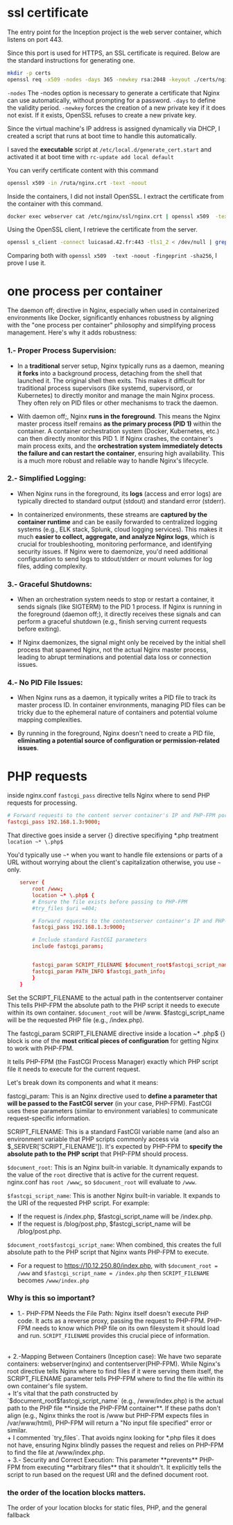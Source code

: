 # ssl certificate

The entry point for the Inception project is the web server container, which listens on port 443.

Since this port is used for HTTPS, an SSL certificate is required. Below are the standard instructions for generating one.


```bash
mkdir -p certs
openssl req -x509 -nodes -days 365 -newkey rsa:2048 -keyout ./certs/nginx.key -out ./certs/nginx.crt -subj "/C=ES/ST=Catalonia/L=Barcelona/O=42barcelona.com/CN=10.12.250.80"
```

`-nodes` The -nodes option is necessary to generate a certificate that Nginx can use automatically, without prompting for a password.
`-days` to define the validity period.
`-newkey` forces the creation of a new private key if it does not exist. If it exists, OpenSSL refuses to create a new private key. 

Since the virtual machine's IP address is assigned dynamically via DHCP, I created a script that runs at boot time to handle this automatically.

I saved the **executable** script at `/etc/local.d/generate_cert.start` and activated it at boot time with `rc-update add local default`

You can verify certificate content with this command


```bash
openssl x509 -in /ruta/nginx.crt -text -noout
```

Inside the containers, I did not install OpenSSL. I extract the certificate from the container with this command.

```sh
docker exec webserver cat /etc/nginx/ssl/nginx.crt | openssl x509  -text -noout
```

Using the OpenSSL client, I retrieve the certificate from the server.
```sh
openssl s_client -connect luicasad.42.fr:443 -tls1_2 < /dev/null | grep -E "Protocol|Cipher|subject=|issuer=|Verify return code"
```

Comparing both with `openssl x509  -text -noout -fingeprint -sha256`, I prove I use it.  


# one process per container
The daemon off; directive in Nginx, especially when used in containerized environments like Docker, significantly enhances robustness by aligning with the "one process per container" philosophy and simplifying process management. Here's why it adds robustness:

### 1.- Proper Process Supervision:

+ In a **traditional** server setup, Nginx typically runs as a daemon, meaning **it forks** into a background process, detaching from the shell that launched it. The original shell then exits. This makes it difficult for traditional process supervisors (like systemd, supervisord, or Kubernetes) to directly monitor and manage the main Nginx process. They often rely on PID files or other mechanisms to track the daemon.
    
+ With daemon off;, Nginx **runs in the foreground**. This means the Nginx master process itself remains **as the primary process (PID 1)** within the container. A container orchestration system (Docker, Kubernetes, etc.) can then directly monitor this PID 1. If Nginx crashes, the container's main process exits, and the **orchestration system immediately detects the failure and can restart the container**, ensuring high availability. This is a much more robust and reliable way to handle Nginx's lifecycle.

### 2.- Simplified Logging:

+ When Nginx runs in the foreground, its **logs** (access and error logs) are typically directed to standard output (stdout) and standard error (stderr).
    
+ In containerized environments, these streams are **captured by the container runtime** and can be easily forwarded to centralized logging systems (e.g., ELK stack, Splunk, cloud logging services). This makes it much **easier to collect, aggregate, and analyze Nginx logs**, which is crucial for troubleshooting, monitoring performance, and identifying security issues. If Nginx were to daemonize, you'd need additional configuration to send logs to stdout/stderr or mount volumes for log files, adding complexity.

### 3.- Graceful Shutdowns:

+ When an orchestration system needs to stop or restart a container, it sends signals (like SIGTERM) to the PID 1 process. If Nginx is running in the foreground (daemon off;), it directly receives these signals and can perform a graceful shutdown (e.g., finish serving current requests before exiting).
    
+ If Nginx daemonizes, the signal might only be received by the initial shell process that spawned Nginx, not the actual Nginx master process, leading to abrupt terminations and potential data loss or connection issues.

### 4.- No PID File Issues:

+ When Nginx runs as a daemon, it typically writes a PID file to track its master process ID. In container environments, managing PID files can be tricky due to the ephemeral nature of containers and potential volume mapping complexities.

+ By running in the foreground, Nginx doesn't need to create a PID file, **eliminating a potential source of configuration or permission-related issues**.


# PHP requests
inside nginx.conf `fastcgi_pass` directive tells Nginx where to send PHP requests for processing.

```conf
# Forward requests to the content server container's IP and PHP-FPM port
fastcgi_pass 192.168.1.3:9000;
```

That directive goes inside a server {} directive specifiying *.php treatment `location ~* \.php$ `

You'd typically use `~*` when you want to handle file extensions or parts of a URL without worrying about the client's capitalization otherwise, you use `~` only.


```conf
    server {
        root /www; 
        location ~* \.php$ {
        # Ensure the file exists before passing to PHP-FPM
        #try_files $uri =404;

        # Forward requests to the contentserver container's IP and PHP-FPM port
        fastcgi_pass 192.168.1.3:9000;

        # Include standard FastCGI parameters
        include fastcgi_params;


        fastcgi_param SCRIPT_FILENAME $document_root$fastcgi_script_name;
        fastcgi_param PATH_INFO $fastcgi_path_info;
        }
    }
```

Set the SCRIPT_FILENAME to the actual path in the contentserver container 
This tells PHP-FPM the absolute path to the PHP script it needs to execute within its own container. 
`$document_root` will be /www. $fastcgi_script_name will be the requested PHP file (e.g., /index.php).


The fastcgi_param SCRIPT_FILENAME directive inside a location ~* \.php$ {} block is one of the **most critical pieces of configuration** for getting Nginx to work with PHP-FPM.

It tells PHP-FPM (the FastCGI Process Manager) exactly which PHP script file it needs to execute for the current request.

Let's break down its components and what it means:

fastcgi_param: This is an Nginx directive used to **define a parameter that will be passed to the FastCGI server** (in your case, PHP-FPM). FastCGI uses these parameters (similar to environment variables) to communicate request-specific information.

SCRIPT_FILENAME: This is a standard FastCGI variable name (and also an environment variable that PHP scripts commonly access via $_SERVER['SCRIPT_FILENAME']). It's expected by PHP-FPM to **specify the absolute path to the PHP script** that PHP-FPM should process.

`$document_root`: This is an Nginx built-in variable. It dynamically expands to the value of the `root` directive that is active for the current request. nginx.conf has `root /www`;, so `$document_root` will evaluate to `/www`.

`$fastcgi_script_name`: This is another Nginx built-in variable. It expands to the URI of the requested PHP script. For example:

+ If the request is /index.php, $fastcgi_script_name will be /index.php.
+ If the request is /blog/post.php, $fastcgi_script_name will be /blog/post.php.

`$document_root$fastcgi_script_name`: When combined, this creates the full absolute path to the PHP script that Nginx wants PHP-FPM to execute.

+ For a request to https://10.12.250.80/index.php, with `$document_root = /www` and `$fastcgi_script_name = /index.php` then `SCRIPT_FILENAME` becomes `/www/index.php`

### Why is this so important?

+ 1.- PHP-FPM Needs the File Path: Nginx itself doesn't execute PHP code. It acts as a reverse proxy, passing the request to PHP-FPM. PHP-FPM needs to know which PHP file on its own filesystem it should load and run. `SCRIPT_FILENAME` provides this crucial piece of information.
<br>
+ 2.-Mapping Between Containers (Inception case): We have two separate containers: webserver(nginx) and contentserver(PHP-FPM). While Nginx's root directive tells Nginx where to find files if it were serving them itself, the SCRIPT_FILENAME parameter tells PHP-FPM where to find the file within its own container's file system. 
  <br>
    + It's vital that the path constructed by `$document_root$fastcgi_script_name` (e.g., /www/index.php) is the actual path to the PHP file **inside the PHP-FPM container**. If these paths don't align (e.g., Nginx thinks the root is /www but PHP-FPM expects files in /var/www/html), PHP-FPM will return a "No input file specified" error or similar. 
    <br>
    + I commented `try_files`. That avoids nginx looking for *.php files it does not have, ensuring Nginx blindly passes the request and relies on PHP-FPM to find the file at /www/index.php.
<br>
+ 3.- Security and Correct Execution: This parameter **prevents** PHP-FPM from executing **arbitrary files** that it shouldn't. It explicitly tells the script to run based on the request URI and the defined document root.

### the order of the location blocks matters.
The order of your location blocks for static files, PHP, and the general fallback 
